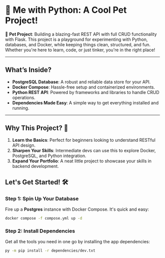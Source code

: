 # 🐍 Me with Python: A Cool Pet Project!  

🚀 **Pet Project**: Building a blazing-fast REST API with full CRUD functionality with Flask. This project is a playground for experimenting with Python, databases, and Docker, while keeping things clean, structured, and fun. Whether you're here to learn, code, or just tinker, you're in the right place!  

----
## What’s Inside?  
- **PostgreSQL Database**: A robust and reliable data store for your API.
- **Docker Compose**: Hassle-free setup and containerized environments.
- **Python REST API**: Powered by frameworks and libraries to handle CRUD operations.
- **Dependencies Made Easy**: A simple way to get everything installed and running.

---

## Why This Project? 🤔  
1. **Learn the Basics**: Perfect for beginners looking to understand RESTful API design.
2. **Sharpen Your Skills**: Intermediate devs can use this to explore Docker, PostgreSQL, and Python integration.
3. **Expand Your Portfolio**: A neat little project to showcase your skills in backend development.

## Let's Get Started! 🛠️  

### Step 1: Spin Up Your Database  
Fire up a **Postgres** instance with Docker Compose. It's quick and easy:  
```bash
docker compose -f compose.yml up -d
```

### Step 2: Install Dependencies
Get all the tools you need in one go by installing the app dependencies:

```bash
py -m pip install -r dependencies/dev.txt
```
